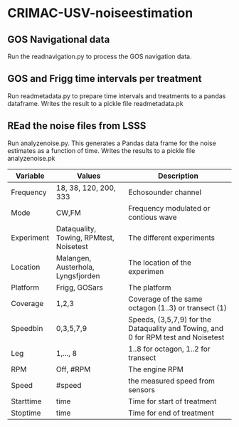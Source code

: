 # CRIMAC-USV-noiseestimation

## GOS Navigational data
Run the readnavigation.py to process the GOS navigation data.

## GOS and Frigg time intervals per treatment
Run readmetadata.py to prepare time intervals and treatments to a pandas dataframe. Writes the result to a pickle file readmetadata.pk

## REad the noise files from LSSS
Run analyzenoise.py. This generates a Pandas data frame for the noise estimates as a function of time. Writes the results to a pickle file analyzenoise.pk



|Variable|Values|Description|
|-|-|-|
|Frequency | 18, 38, 120, 200, 333 | Echosounder channel |
|Mode|CW,FM| Frequency modulated or contious wave |
|Experiment|Dataquality, Towing, RPMtest, Noisetest| The different experiments
|Location |Malangen, Austerhola, Lyngsfjorden| The location of the experimen |
|Platform	| Frigg, GOSars | The platform | 
|Coverage|1,2,3| Coverage of the same octagon (1..3) or transect (1) |
|Speedbin| 0,3,5,7,9| Speeds, (3,5,7,9) for the Dataquality and Towing, and 0 for RPM test and Noisetest |
|Leg|1,..., 8| 1..8 for octagon, 1..2 for transect |
|RPM|Off, #RPM| The engine RPM | 
|Speed| #speed| the measured speed from sensors |
|Starttime| time| Time for start of treatment |
|Stoptime| time | Time for end of treatment |
